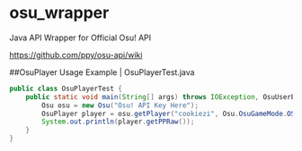 # osu_wrapper
Java API Wrapper for Official Osu! API


https://github.com/ppy/osu-api/wiki

##OsuPlayer Usage Example | OsuPlayerTest.java
```java
public class OsuPlayerTest {
    public static void main(String[] args) throws IOException, OsuUserException, OsuGamemodeException {
        Osu osu = new Osu("Osu! API Key Here");
        OsuPlayer player = osu.getPlayer("cookiezi", Osu.OsuGameMode.OSU);
        System.out.println(player.getPPRaw());
    }
}
```

